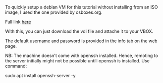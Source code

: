 To quickly setup a debian VM for this tutorial without installing from an ISO image, I used the one provided by osboxes.org.

Full link [here](https://www.osboxes.org/debian/#debian-12-6-info)

With this, you can just download the vdi file and attache it to your VBOX.

The default username and password is provided in the info tab on the web page.

NB: The machine doesn't come with openssh installed. Hence, remoting to the server initially might not be possible untill openssh is installed. Use command:

sudo apt install openssh-server -y
